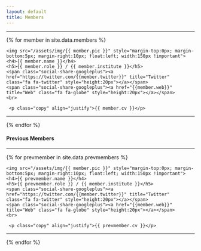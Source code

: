 ```yaml
---
layout: default
title: Members
---
```

<div class="copy">
	<div class="copy">
		<div>
<hr>
 {% for member in site.data.members %}

	<img src="/assets/img/{{ member.pic }}" style="margin-top:0px; margin-bottom:5px; margin-right:10px; float:left; width:150px !important">
	<h4>{{ member.name }}</h4>
	<h5>{{ member.role }} / {{ member.institute }}</h5>
	<span class="social-share-googleplus"><a href="https://twitter.com/{{member.twitter}}" title="Twitter" class="fa fa-twitter" style="height:20px"></a></span>
	<span class="social-share-googleplus"><a href="{{member.web}}" title="Web" class="fa fa-globe" style="height:20px"></a></span>
	<br>

	 <p class="copy" align="justify">{{ member.cv }}</p>
<hr>
{% endfor %}

<h4>Previous Members</h3>
<hr>
 {% for prevmember in site.data.prevmembers %}

	<img src="/assets/img/{{ member.pic }}" style="margin-top:0px; margin-bottom:5px; margin-right:10px; float:left; width:150px !important">
	<h4>{{ prevmember.name }}</h4>
	<h5>{{ prevmember.role }} / {{ member.institute }}</h5>
	<span class="social-share-googleplus"><a href="https://twitter.com/{{member.twitter}}" title="Twitter" class="fa fa-twitter" style="height:20px"></a></span>
	<span class="social-share-googleplus"><a href="{{member.web}}" title="Web" class="fa fa-globe" style="height:20px"></a></span>
	<br>

	 <p class="copy" align="justify">{{ prevmember.cv }}</p>
<hr>
{% endfor %}

</div>
</div>
</div>



